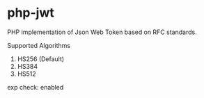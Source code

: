 # php-jwt

PHP implementation of Json Web Token based on RFC standards.

Supported Algorithms
1.  HS256 (Default)
2.  HS384
3.  HS512

exp check: enabled
